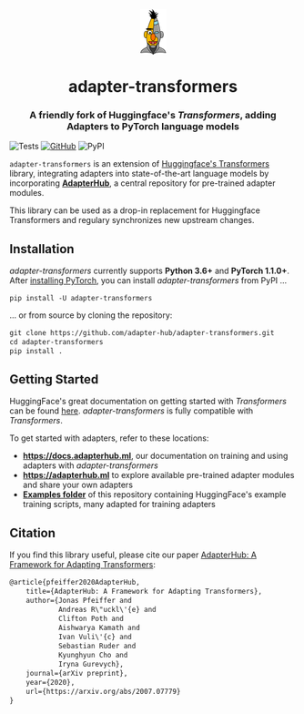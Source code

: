 <p align="center">
<img style="vertical-align:middle" src="https://raw.githubusercontent.com/Adapter-Hub/adapter-transformers/master/adapter_docs/logo.png" />
</p>
<h1 align="center">
<span>adapter-transformers</span>
</h1>

<h3 align="center">
A friendly fork of Huggingface's <i>Transformers</i>, adding Adapters to PyTorch language models
</h3>

![Tests](https://github.com/Adapter-Hub/adapter-transformers/workflows/Tests/badge.svg)
[![GitHub](https://img.shields.io/github/license/adapter-hub/adapter-transformers.svg?color=blue)](https://github.com/adapter-hub/adapter-transformers/blob/master/LICENSE)
![PyPI](https://img.shields.io/pypi/v/adapter-transformers)

`adapter-transformers` is an extension of [Huggingface's Transformers](https://github.com/huggingface/transformers) library, integrating adapters into state-of-the-art language models by incorporating **[AdapterHub](https://adapterhub.ml)**, a central repository for pre-trained adapter modules.

This library can be used as a drop-in replacement for Huggingface Transformers and regulary synchronizes new upstream changes.

## Installation

_adapter-transformers_ currently supports **Python 3.6+** and **PyTorch 1.1.0+**.
After [installing PyTorch](https://pytorch.org/get-started/locally/), you can install _adapter-transformers_ from PyPI ...

```
pip install -U adapter-transformers
```

... or from source by cloning the repository:

```
git clone https://github.com/adapter-hub/adapter-transformers.git
cd adapter-transformers
pip install .
```

## Getting Started

HuggingFace's great documentation on getting started with _Transformers_ can be found [here](https://huggingface.co/transformers/index.html). _adapter-transformers_ is fully compatible with _Transformers_.

To get started with adapters, refer to these locations:

- **https://docs.adapterhub.ml**, our documentation on training and using adapters with _adapter-transformers_
- **https://adapterhub.ml** to explore available pre-trained adapter modules and share your own adapters
- **[Examples folder](https://github.com/Adapter-Hub/adapter-transformers/tree/master/examples)** of this repository containing HuggingFace's example training scripts, many adapted for training adapters


## Citation

If you find this library useful, please cite our paper [AdapterHub: A Framework for Adapting Transformers](https://arxiv.org/abs/2007.07779):

```
@article{pfeiffer2020AdapterHub,
    title={AdapterHub: A Framework for Adapting Transformers},
    author={Jonas Pfeiffer and
            Andreas R\"uckl\'{e} and
            Clifton Poth and
            Aishwarya Kamath and
            Ivan Vuli\'{c} and
            Sebastian Ruder and
            Kyunghyun Cho and
            Iryna Gurevych},
    journal={arXiv preprint},
    year={2020},
    url={https://arxiv.org/abs/2007.07779}
}
```
